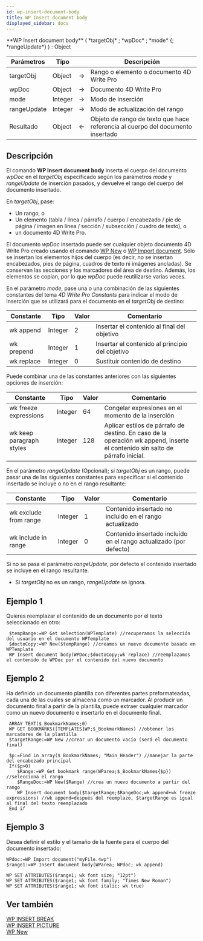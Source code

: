 ```yaml
---
id: wp-insert-document-body
title: WP Insert document body
displayed_sidebar: docs
---
```


<!--REF #_command_.WP Insert document body.Syntax-->**WP Insert document body** ( *targetObj* ; *wpDoc* ; *mode* {; *rangeUpdate*} ) : Object<!-- END REF-->

<!--REF #_command_.WP Insert document body.Params-->

| Parámetros  | Tipo    |                             | Descripción                                                                    |
| ----------- | ------- | --------------------------- | ------------------------------------------------------------------------------ |
| targetObj   | Object  | &#8594; | Rango o elemento o documento 4D Write Pro                                      |
| wpDoc       | Object  | &#8594; | Documento 4D Write Pro                                                         |
| mode        | Integer | &#8594; | Modo de inserción                                                              |
| rangeUpdate | Integer | &#8594; | Modo de actualización del rango                                                |
| Resultado   | Object  | &#8592; | Objeto de rango de texto que hace referencia al cuerpo del documento insertado |

<!-- END REF-->

## Descripción

El comando **WP Insert document body**<!--REF #_command_.WP Insert document body.Summary--> inserta el cuerpo del documento *wpDoc* en el *targetObj* especificado según los parámetros *mode* y *rangeUpdate* de inserción pasados, y devuelve el rango del cuerpo del documento insertado.<!-- END REF-->

En *targetObj*, pase:

- Un rango, o
- Un elemento (tabla / línea / párrafo / cuerpo / encabezado / pie de página / imagen en línea / sección / subsección / cuadro de texto), o
- un documento 4D Write Pro.

El documento *wpDoc* insertado puede ser cualquier objeto documento 4D Write Pro creado usando el comando [WP New](../commands-legacy/wp-new.md) o [WP Import document](wp-import-document.md). Sólo se insertan los elementos hijos del cuerpo (es decir, no se insertan encabezados, pies de página, cuadros de texto ni imágenes ancladas). Se conservan las secciones y los marcadores del área de destino. Además, los elementos se copian, por lo que *wpDoc* puede reutilizarse varias veces.

En el parámetro *mode*, pase una o una combinación de las siguientes constantes del tema *4D Write Pro Constants* para indicar el modo de inserción que se utilizará para el documento en el *targetObj* de destino:

| Constante  | Tipo    | Valor | Comentario                                      |
| ---------- | ------- | ----- | ----------------------------------------------- |
| wk append  | Integer | 2     | Insertar el contenido al final del objetivo     |
| wk prepend | Integer | 1     | Insertar el contenido al principio del objetivo |
| wk replace | Integer | 0     | Sustituir contenido de destino                  |

Puede combinar una de las constantes anteriores con las siguientes opciones de inserción:

| Constante                | Tipo    | Valor | Comentario                                                                                                                                                   |
| ------------------------ | ------- | ----- | ------------------------------------------------------------------------------------------------------------------------------------------------------------ |
| wk freeze expressions    | Integer | 64    | Congelar expresiones en el momento de la inserción                                                                                                           |
| wk keep paragraph styles | Integer | 128   | Aplicar estilos de párrafo de destino. En caso de la operación wk append, inserte el contenido sin salto de párrafo inicial. |

En el parámetro *rangeUpdate* (Opcional); si *targetObj* es un rango, puede pasar una de las siguientes constantes para especificar si el contenido insertado se incluye o no en el rango resultante:

| Constante             | Tipo    | Valor | Comentario                                                                            |
| --------------------- | ------- | ----- | ------------------------------------------------------------------------------------- |
| wk exclude from range | Integer | 1     | Contenido insertado no incluido en el rango actualizado                               |
| wk include in range   | Integer | 0     | Contenido insertado incluido en el rango actualizado (por defecto) |

Si no se pasa el parámetro *rangeUpdate*, por defecto el contenido insertado se incluye en el rango resultante.

 - Si *targetObj* no es un rango, *rangeUpdate* se ignora.

## Ejemplo 1

Quieres reemplazar el contenido de un documento por el texto seleccionado en otro:

```4d
 $tempRange:=WP Get selection(WPTemplate) //recuperamos la selección del usuario en el documento WPTemplate
 $doctoCopy:=WP New($tempRange) //creamos un nuevo documento basado en WPTemplate
 WP Insert document body(WPDoc;$doctoCopy;wk replace) //reemplazamos el contenido de WPDoc por el contenido del nuevo documento
```

## Ejemplo 2

Ha definido un documento plantilla con diferentes partes preformateadas, cada una de las cuales se almacena como un marcador. Al producir un documento final a partir de la plantilla, puede extraer cualquier marcador como un nuevo documento e insertarlo en el documento final.

```4d
 ARRAY TEXT($_BookmarkNames;0)
 WP GET BOOKMARKS([TEMPLATES]WP;$_BookmarkNames) //obtener los marcadores de la plantilla
 $targetRange:=WP New //crear un documento vacío (será el documento final)
 
 $p:=Find in array($_BookmarkNames; "Main_Header") //manejar la parte del encabezado principal
 If($p>0)
    $Range:=WP Get bookmark range(WParea;$_BookmarkNames{$p}) //selecciona el rango
    $RangeDoc:=WP New($Range) //crea un nuevo documento a partir del rango
    WP Insert document body($targetRange;$RangeDoc;wk append+wk freeze expressions) //wk append=después del reemplazo, $targetRange es igual al final del texto reemplazado
 End if
```

## Ejemplo 3

Desea definir el estilo y el tamaño de la fuente para el cuerpo del documento insertado:

```4d
WPdoc:=WP Import document("myFile.4wp")
$range1:=WP Insert document body(WParea; WPdoc; wk append)

WP SET ATTRIBUTES($range1; wk font size; "12pt")
WP SET ATTRIBUTES($range1; wk font family; "Times New Roman")
WP SET ATTRIBUTES($range1; wk font italic; wk true)
```

## Ver también

[WP INSERT BREAK](wp-insert-break.md)\
[WP INSERT PICTURE](wp-insert-picture.md)\
[WP New](../commands-legacy/wp-new.md)